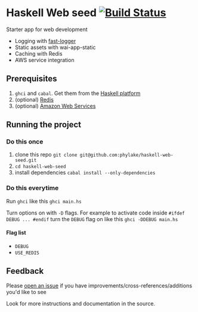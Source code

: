 # Haskell Web seed [![Build Status](https://travis-ci.org/phylake/haskell-web-seed.svg)](https://travis-ci.org/phylake/haskell-web-seed)

Starter app for web development
- Logging with [fast-logger](http://www.yesodweb.com/blog/2014/01/new-fast-logger)
- Static assets with wai-app-static
- Caching with Redis
- AWS service integration

Prerequisites
-------------

1. `ghci` and `cabal`. Get them from the [Haskell platform](http://www.haskell.org/platform)
1. (optional) [Redis](http://redis.io/download)
1. (optional) [Amazon Web Services](http://aws.amazon.com/developers/access-keys/)

Running the project
-------------------

### Do this once

1. clone this repo `git clone git@github.com:phylake/haskell-web-seed.git`
1. `cd haskell-web-seed`
1. install dependencies `cabal install --only-dependencies`

### Do this everytime

Run `ghci` like this `ghci main.hs`

Turn options on with `-D` flags. For example to activate code inside `#ifdef DEBUG ... #endif` turn the `DEBUG` flag on like this `ghci -DDEBUG main.hs`

#### Flag list

- `DEBUG`
- `USE_REDIS`

Feedback
--------

Please [open an issue](https://github.com/phylake/haskell-web-seed/issues/new) if you have improvements/cross-references/additions you'd like to see

Look for more instructions and documentation in the source.
